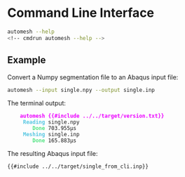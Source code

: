 # Command Line Interface

```sh
automesh --help
<!-- cmdrun automesh --help -->
```

## Example

Convert a Numpy segmentation file to an Abaqus input file:

```sh
automesh --input single.npy --output single.inp
```

The terminal output:

<!-- cmdrun wget https://github.com/autotwin/automesh/raw/main/tests/input/single.npy -O ../../target/single_for_cli.npy -->
<!-- cmdrun automesh --input ../../target/single_for_cli.npy --output ../../target/single_from_cli.inp -q -->
<!-- cmdrun grep version ../../target/single_from_cli.inp | cut -d ' ' -f 2 > ../../target/version.txt -->

<pre><code class="language-sh hljs bash"><font color="#EC00FF">    <b>automesh {{#include ../../target/version.txt}}</b></font>
     <font color="#58C7E2"><b>Reading</b></font> single.npy
        <font color="#54E484"><b>Done</b></font> 703.955µs
     <font color="#58C7E2"><b>Meshing</b></font> single.inp
        <font color="#54E484"><b>Done</b></font> 165.883µs
</code></pre>

The resulting Abaqus input file:

```sh
{{#include ../../target/single_from_cli.inp}}
```
